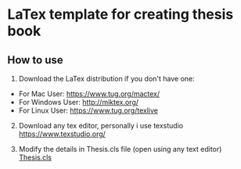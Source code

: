 # LaTex template for creating thesis book

## How to use
1. Download the LaTex distribution if you don't have one:
- For Mac User: https://www.tug.org/mactex/
- For Windows User: http://miktex.org/
- For Linux User: https://www.tug.org/texlive

2. Download any tex editor, personally i use texstudio
https://www.texstudio.org/

3. Modify the details in Thesis.cls file (open using any text editor)
[Thesis.cls](https://github.com/alifianmahardhika/thesis-book-template/blob/main/Thesis.cls)
